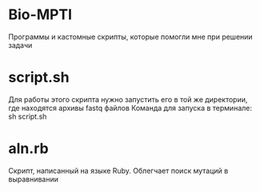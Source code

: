 # Bio-MPTI
Программы и кастомные скрипты, которые помогли мне при решении задачи

# script.sh
Для работы этого скрипта нужно запустить его в той же директории, где находятся архивы fastq файлов
Команда для запуска в терминале:
sh script.sh

# aln.rb
Скрипт, написанный на языке Ruby. Облегчает поиск мутаций в выравнивании
